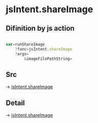 # jsIntent.shareImage

## Difinition by js action

```js.js

var=runShareImage
	?func=jsIntent.shareImage
	?args=
		&imageFilePathString=
```

## Src

-> [jsIntent.shareImage](https://github.com/puutaro/CommandClick/blob/master/app/src/main/java/com/puutaro/commandclick/fragment_lib/terminal_fragment/js_interface/JsIntent.kt#L125)

## Detail

-> [jsIntent.shareImage](https://github.com/puutaro/CommandClick/blob/master/md/developer/js_interface/details/JsIntent/shareImage.md)
